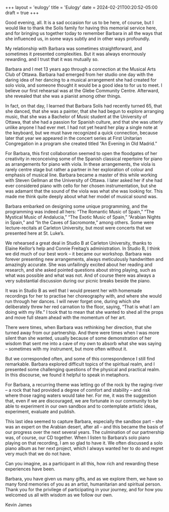 +++
layout = 'eulogy'
title = 'Eulogy'
date = 2024-02-21T00:20:52-05:00
draft = true
+++

Good evening, all. It is a sad occasion for us to be here, of course, but I would like to thank the Solís family for having this memorial service here, and for bringing us together today to remember Barbara in all the ways that she influenced us, in some ways subtly and in other ways profoundly.

My relationship with Barbara was sometimes straightforward, and sometimes it presented complexities. But it was always enormously rewarding, and I trust that it was mutually so.

Barbara and I met 13 years ago through a connection at the Musical Arts Club of Ottawa. Barbara had emerged from her studio one day with the daring idea of her dancing to a musical arrangement she had created for solo viola, and someone thought it would be a good idea to for us to meet. I believe our first rehearsal was at the Glebe Community Centre. Afterward, she revealed that she was a pianist among other things.

In fact, on that day, I learned that Barbara Solís had recently turned 65, that she danced, that she was a painter, that she had begun to explore arranging music, that she was a Bachelor of Music student at the University of Ottawa, that she had a passion for Spanish culture, and that she was utterly unlike anyone I had ever met. I had not yet heard her play a single note at the keyboard, but we must have recognized a quick connection, because later that year we appeared in the concert series at First Unitarian Congregation in a program she created titled “An Evening in Old Madrid.”

For Barbara, this first collaboration seemed to open the floodgates of her creativity in reconceiving some of the Spanish classical repertoire for piano as arrangements for piano with viola. In these arrangements, the viola is rarely centre stage but rather a partner in her exploration of colour and emphasis of musical line. Barbara became a master of this while working with Steven Gellman at the University of Ottawa. I later asked her if she had ever considered piano with cello for her chosen instrumentation, but she was adamant that the sound of the viola was what she was looking for. This made me think quite deeply about what her model of musical sound was.

Barbara embarked on designing some unique programming, and the programming was indeed all hers: “The Romantic Music of Spain,” “The Mystical Music of Andalucia,” “The Exotic Music of Spain,” “Arabian Nights in Spain,” and “In the Caves of Sacromonte,” among others. Some were lecture-recitals at Carleton University, but most were concerts that we presented here at St. Luke’s.

We rehearsed a great deal in Studio B at Carleton University, thanks to Elaine Keillor’s help and Connie Freitag’s administration. In Studio B, I think we did much of our best work – it became our workshop. Barbara was forever presenting new arrangements, always meticulously handwritten and amazingly accurate. She was unfailingly excited about her reading and research, and she asked pointed questions about string playing, such as what was possible and what was not. And of course there was always a very substantial discussion during our picnic breaks beside the piano.

It was in Studio B as well that I would present her with homemade recordings for her to practise her choreography with, and where she would run through her dances. I will never forget one, during which she deliberately threw her red carnation to the floor, saying, “That is what I am doing with my life.” I took that to mean that she wanted to shed all the props and move full steam ahead with the momentum of her art.

There were times, when Barbara was rethinking her direction, that she turned away from our partnership. And there were times when I was more silent than she wanted, usually because of some demonstration of her wisdom that sent me into a cave of my own to absorb what she was saying – sometimes with my instrument, but more often without it.

But we corresponded often, and some of this correspondence I still find remarkable. Barbara explored difficult topics of the spiritual realm, and I presented some challenging questions of the physical and practical realm. In this discourse, we found it helpful to speak in metaphors.

For Barbara, a recurring theme was letting go of the rock by the raging river – a rock that had provided a degree of comfort and stability – and risk where those raging waters would take her. For me, it was the suggestion that, even if we are discouraged, we are fortunate in our community to be able to experiment in our own sandbox and to contemplate artistic ideas, experiment, evaluate and publish.

This last idea seemed to capture Barbara, especially the sandbox part – she was an expert on the Arabian desert, after all – and this became the basis of our progress over the next several years. The culmination of our partnership was, of course, our CD together. When I listen to Barbara’s solo piano playing on that recording, I am so glad to have it. We often discussed a solo piano album as her next project, which I always wanted her to do and regret very much that we do not have.

Can you imagine, as a participant in all this, how rich and rewarding these experiences have been.

Barbara, you have given us many gifts, and as we explore them, we have so many fond memories of you as an artist, humanitarian and spiritual person. Thank you for the privilege of participating in your journey, and for how you welcomed us all with wisdom as we follow our own.

Kevin James